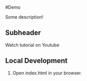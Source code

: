 #Demo 

Some description!

## Subheader

Watch tutorial on Youtube

## Local Development

1. Open index.html in your browser.
